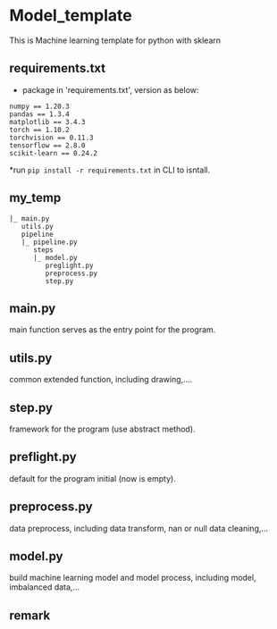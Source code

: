 # Model_template
This is Machine learning template for python with sklearn

## requirements.txt 
- package in 'requirements.txt', version as below:
```
numpy == 1.20.3
pandas == 1.3.4
matplotlib == 3.4.3
torch == 1.10.2
torchvision == 0.11.3
tensorflow == 2.8.0
scikit-learn == 0.24.2
```
*run ```pip install -r requirements.txt``` in CLI to isntall.

## my_temp
```
|_ main.py
   utils.py
   pipeline
   |_ pipeline.py
      steps
      |_ model.py
         preglight.py
         preprocess.py
         step.py
 ```

## main.py
 main function serves as the entry point for the program.

## utils.py
 common extended function, including drawing,....

## step.py
 framework for the program (use abstract method).

## preflight.py
 default for the program initial (now is empty).

## preprocess.py
 data preprocess, including data transform, nan or null data cleaning,...

## model.py
 build machine learning model and model process,  including model, imbalanced data,...
 
## remark




